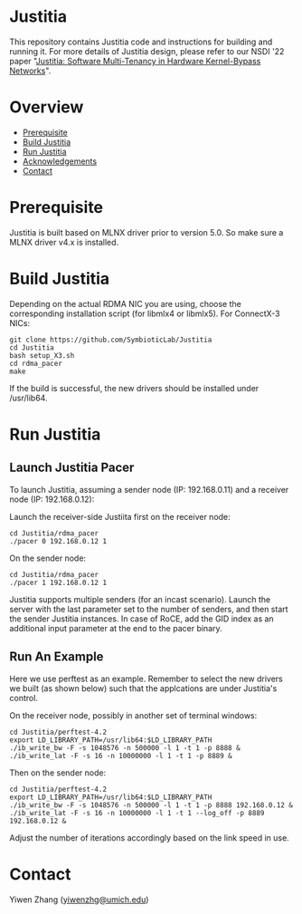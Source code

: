 # Justitia

This repository contains Justitia code and instructions for building and running it.
For more details of Justitia design, please refer to our NSDI '22 paper "[Justitia: Software Multi-Tenancy in Hardware Kernel-Bypass Networks](https://yiwenzhang92.github.io/assets/docs/justitia-nsdi22.pdf)".


# Overview

* [Prerequisite](#prerequisite)
* [Build Justitia](#build-justitia)
* [Run Justitia](#run-justitia)
* [Acknowledgements](#acknowledgements)
* [Contact](#contact)

# Prerequisite

Justitia is built based on MLNX driver prior to version 5.0. So make sure a MLNX driver v4.x is installed.


# Build Justitia

Depending on the actual RDMA NIC you are using, choose the corresponding installation script (for libmlx4 or libmlx5). For ConnectX-3 NICs:

```
git clone https://github.com/SymbioticLab/Justitia
cd Justitia
bash setup_X3.sh 
cd rdma_pacer
make
```

If the build is successful, the new drivers should be installed under /usr/lib64.

# Run Justitia

## Launch Justitia Pacer
To launch Justitia, assuming a sender node (IP: 192.168.0.11) and a receiver node (IP: 192.168.0.12):

Launch the receiver-side Justiita first on the receiver node:

```
cd Justitia/rdma_pacer
./pacer 0 192.168.0.12 1
```

On the sender node:

```
cd Justitia/rdma_pacer
./pacer 1 192.168.0.12 1
```

Justitia supports multiple senders (for an incast scenario). Launch the server with the last parameter set to the number of senders, and then start the sender Justitia instances.
In case of RoCE, add the GID index as an additional input parameter at the end to the pacer binary.

## Run An Example
Here we use perftest as an example. Remember to select the new drivers we built (as shown below) such that the applcations are under Justitia's control.

On the receiver node, possibly in another set of terminal windows:

```
cd Justitia/perftest-4.2
export LD_LIBRARY_PATH=/usr/lib64:$LD_LIBRARY_PATH
./ib_write_bw -F -s 1048576 -n 500000 -l 1 -t 1 -p 8888 &
./ib_write_lat -F -s 16 -n 10000000 -l 1 -t 1 -p 8889 &
```

Then on the sender node:
```
cd Justitia/perftest-4.2
export LD_LIBRARY_PATH=/usr/lib64:$LD_LIBRARY_PATH
./ib_write_bw -F -s 1048576 -n 500000 -l 1 -t 1 -p 8888 192.168.0.12 &
./ib_write_lat -F -s 16 -n 10000000 -l 1 -t 1 --log_off -p 8889 192.168.0.12 &
```

Adjust the number of iterations accordingly based on the link speed in use.

# Contact
Yiwen Zhang (yiwenzhg@umich.edu)


